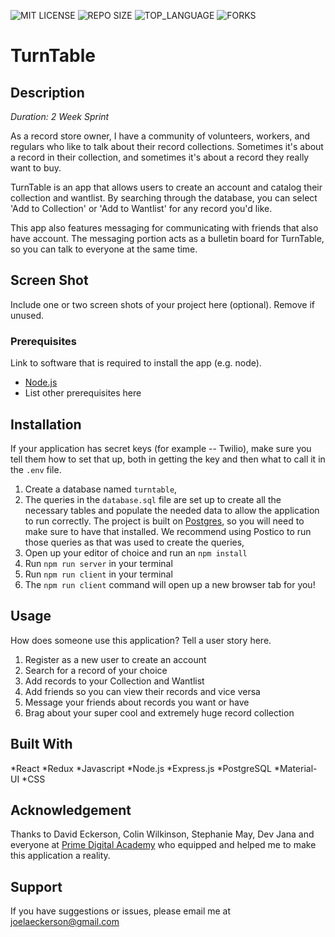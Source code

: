 

![MIT LICENSE](https://img.shields.io/github/license/scottbromander/the_marketplace.svg?style=flat-square)
![REPO SIZE](https://img.shields.io/github/repo-size/scottbromander/the_marketplace.svg?style=flat-square)
![TOP_LANGUAGE](https://img.shields.io/github/languages/top/scottbromander/the_marketplace.svg?style=flat-square)
![FORKS](https://img.shields.io/github/forks/scottbromander/the_marketplace.svg?style=social)

# TurnTable

## Description

_Duration: 2 Week Sprint_

As a record store owner, I have a community of volunteers, workers, and regulars who like to talk about their record collections. Sometimes it's about a record in their collection, and sometimes it's about a record they really want to buy. 

TurnTable is an app that allows users to create an account and catalog their collection and wantlist. By searching through the database, you can select 'Add to Collection' or 'Add to Wantlist' for any record you'd like.

This app also features messaging for communicating with friends that also have account. The messaging portion acts as a bulletin board for TurnTable, so you can talk to everyone at the same time. 

## Screen Shot

Include one or two screen shots of your project here (optional). Remove if unused.

### Prerequisites

Link to software that is required to install the app (e.g. node).

- [Node.js](https://nodejs.org/en/)
- List other prerequisites here

## Installation

If your application has secret keys (for example --  Twilio), make sure you tell them how to set that up, both in getting the key and then what to call it in the `.env` file.

1. Create a database named `turntable`,
2. The queries in the `database.sql` file are set up to create all the necessary tables and populate the needed data to allow the application to run correctly. The project is built on [Postgres](https://www.postgresql.org/download/), so you will need to make sure to have that installed. We recommend using Postico to run those queries as that was used to create the queries, 
3. Open up your editor of choice and run an `npm install`
4. Run `npm run server` in your terminal
5. Run `npm run client` in your terminal
6. The `npm run client` command will open up a new browser tab for you!

## Usage
How does someone use this application? Tell a user story here.

1. Register as a new user to create an account
2. Search for a record of your choice
3. Add records to your Collection and Wantlist
4. Add friends so you can view their records and vice versa
5. Message your friends about records you want or have
6. Brag about your super cool and extremely huge record collection


## Built With

*React
*Redux
*Javascript
*Node.js
*Express.js
*PostgreSQL
*Material-UI
*CSS


## Acknowledgement
Thanks to David Eckerson, Colin Wilkinson, Stephanie May, Dev Jana and everyone at [Prime Digital Academy](www.primeacademy.io) who equipped and helped me to make this application a reality.

## Support
If you have suggestions or issues, please email me at [joelaeckerson@gmail.com](mailto:joelaeckerson@gmail.com)
